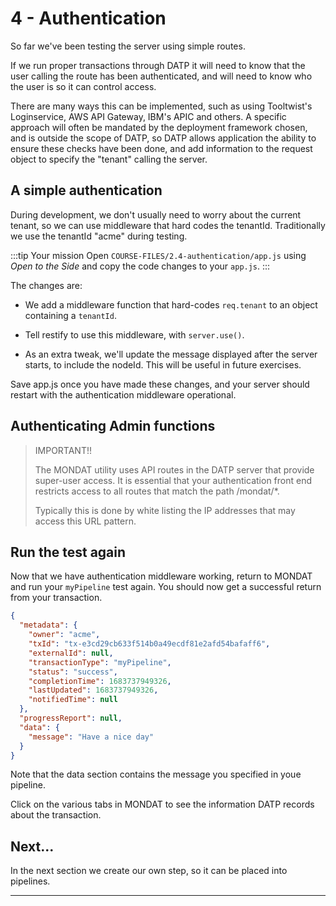 # 4 - Authentication
So far we've been testing the server using simple routes.

If we run proper transactions through DATP it will need to know that the user calling the route has been authenticated, and will need to know who the user is so it can control access.

There are many ways this can be implemented, such as using Tooltwist's Loginservice, AWS API Gateway, IBM's APIC and others. A specific approach will often be mandated by the deployment framework chosen, and is outside the scope of DATP, so DATP allows application the ability to ensure these checks have been done, and add information to the request object to specify the "tenant" calling the server.

## A simple authentication
During development, we don't usually need to worry about the current tenant, so we can use middleware that hard codes the tenantId. Traditionally we use the tenantId "acme" during testing.

:::tip Your mission
Open `COURSE-FILES/2.4-authentication/app.js` using _Open to the Side_ and copy the code changes to your `app.js`.
:::

The changes are:
- We add a middleware function that hard-codes `req.tenant` to an object containing a `tenantId`.

- Tell restify to use this middleware, with `server.use()`.

- As an extra tweak, we'll update the message displayed after the server starts, to include the nodeId. This will be useful in future exercises.

Save app.js once you have made these changes, and your server should restart with the authentication middleware operational.

## Authenticating Admin functions

> IMPORTANT!!
> 
> The MONDAT utility uses API routes in the DATP server that provide super-user access.
> It is essential that your authentication front end restricts access to all routes that
> match the path /mondat/*.
>
> Typically this is done by white listing the IP addresses that may access this URL pattern.

## Run the test again
Now that we have authentication middleware working, return to MONDAT and run your `myPipeline` test again. You should now get a successful return from your transaction.

```json
{
  "metadata": {
    "owner": "acme",
    "txId": "tx-e3cd29cb633f514b0a49ecdf81e2afd54bafaff6",
    "externalId": null,
    "transactionType": "myPipeline",
    "status": "success",
    "completionTime": 1683737949326,
    "lastUpdated": 1683737949326,
    "notifiedTime": null
  },
  "progressReport": null,
  "data": {
    "message": "Have a nice day"
  }
}
```

Note that the data section contains the message you specified in youe pipeline.

Click on the various tabs in MONDAT to see the information DATP records about the transaction.

## Next...
In the next section we create our own step, so it can be placed into pipelines.

---


